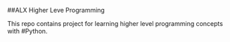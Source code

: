 ##ALX Higher Leve Programming

This repo contains project for learning higher level programming concepts with #Python.
